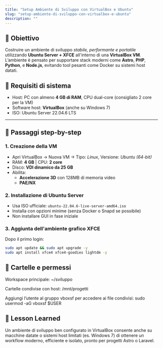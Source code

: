 ```yaml
---
title: "Setup Ambiente di Sviluppo con VirtualBox e Ubuntu"
slug: "setup-ambiente-di-sviluppo-con-virtualbox-e-ubuntu"
description: ""
---
```


## 🎯 Obiettivo

Costruire un ambiente di sviluppo *stabile, performante e portatile* utilizzando **Ubuntu Server + XFCE** all'interno di una **VirtualBox VM**. L’ambiente è pensato per supportare stack moderni come **Astro**, **PHP**, **Python**, e **Node.js**, evitando tool pesanti come Docker su sistemi host datati.

## 🧱 Requisiti di sistema

- Host: PC con almeno **4 GB di RAM**, CPU dual-core (consigliato 2 core per la VM)
- Software host: **VirtualBox** (anche su Windows 7)
- ISO: Ubuntu Server 22.04.6 LTS

---

## 🔧 Passaggi step-by-step

### 1. Creazione della VM

- Apri VirtualBox → Nuova VM → Tipo: *Linux*, Versione: *Ubuntu (64-bit)*
- RAM: **4 GB** | CPU: **2 core**
- Disco: **VDI dinamico da 25 GB**
- Abilita:
  - **Accelerazione 3D** con 128MB di memoria video
  - **PAE/NX**

### 2. Installazione di Ubuntu Server

- Usa ISO ufficiale: `ubuntu-22.04.6-live-server-amd64.iso`
- Installa con opzioni minime (senza Docker o Snapd se possibile)
- Non installare GUI in fase iniziale

### 3. Aggiunta dell'ambiente grafico XFCE

Dopo il primo login:

```bash
sudo apt update && sudo apt upgrade -y
sudo apt install xfce4 xfce4-goodies lightdm -y
```

## 📂 Cartelle e permessi
Workspace principale: ~/sviluppo

Cartelle condivise con host: /mnt/progetti

Aggiungi l’utente al gruppo vboxsf per accedere ai file condivisi:
sudo usermod -aG vboxsf $USER

## 📌 Lesson Learned
Un ambiente di sviluppo ben configurato in VirtualBox consente anche su macchine datate o sistemi host limitati (es. Windows 7) di ottenere un workflow moderno, efficiente e isolato, pronto per progetti Astro o Laravel.
